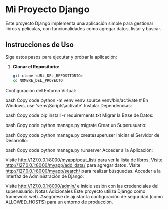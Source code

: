 # Mi Proyecto Django

Este proyecto Django implementa una aplicación simple para gestionar libros y películas, con funcionalidades como agregar datos, listar y buscar.

## Instrucciones de Uso

Siga estos pasos para ejecutar y probar la aplicación:

1. **Clonar el Repositorio:**
   ```bash
   git clone <URL_DEL_REPOSITORIO>
   cd NOMBRE_DEL_PROYECTO
Configuración del Entorno Virtual:

bash
Copy code
python -m venv venv
source venv/bin/activate  # En Windows, use 'venv\Scripts\activate'
Instalar Dependencias:

bash
Copy code
pip install -r requirements.txt
Migrar la Base de Datos:

bash
Copy code
python manage.py migrate
Crear un Superusuario:

bash
Copy code
python manage.py createsuperuser
Iniciar el Servidor de Desarrollo:

bash
Copy code
python manage.py runserver
Acceder a la Aplicación:

Visite http://127.0.0.1:8000/myapp/post_list/ para ver la lista de libros.
Visite http://127.0.0.1:8000/myapp/add_data/ para agregar datos.
Visite http://127.0.0.1:8000/myapp/search/ para realizar búsquedas.
Acceder a la Interfaz de Administración de Django:

Visite http://127.0.0.1:8000/admin/ e inicie sesión con las credenciales del superusuario.
Notas Adicionales
Este proyecto utiliza Django como framework web.
Asegúrese de ajustar la configuración de seguridad (como ALLOWED_HOSTS) para un entorno de producción.